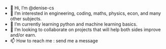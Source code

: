 - 👋 Hi, I’m @denise-cs
- 👀 I’m interested in engineering, coding, maths, physics, econ, and many other subjects.
- 🌱 I’m currently learning python and machine learning basics.
- 💞️ I’m looking to collaborate on projects that will help both sides improve and/or earn.
- 📫 How to reach me : send me a message

<!---
denise-cs/denise-cs is a ✨ special ✨ repository because its `README.md` (this file) appears on your GitHub profile.
You can click the Preview link to take a look at your changes.
--->
